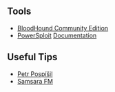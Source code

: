 ## Tools
* [BloodHound Community Edition](https://bloodhound.specterops.io/home)
* [PowerSploit](https://github.com/PowerShellMafia/PowerSploit) [Documentation](https://powersploit.readthedocs.io/en/latest/)

## Useful Tips
* [Petr Pospíšil](https://gist.github.com/SleepyLctl)
* [Samsara FM](https://github.com/Samsar4/Ethical-Hacking-Labs/tree/master)
